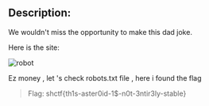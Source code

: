 ## Description: 
We wouldn't miss the opportunity to make this dad joke.

Here is the site:

![robot](http://173.230.138.139/static/images/robots.jpeg)

Ez money , let 's check robots.txt file , here i found the flag  
> Flag: 
shctf{th1s-aster0id-1$-n0t-3ntir3ly-stable}
